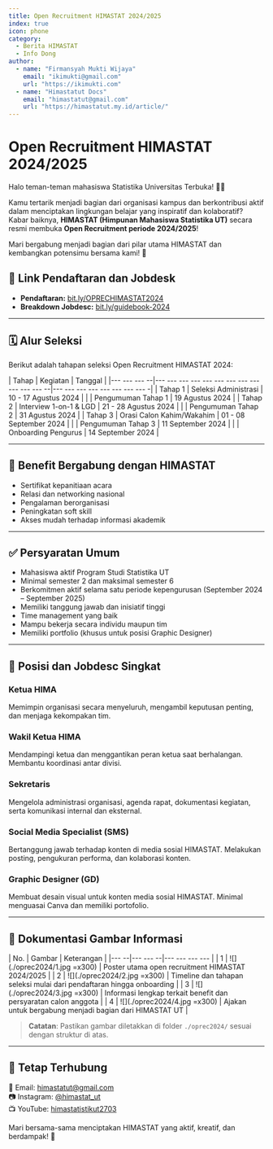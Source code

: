 ```yaml
--- 
title: Open Recruitment HIMASTAT 2024/2025
index: true
icon: phone
category:
  - Berita HIMASTAT
  - Info Dong
author:
  - name: "Firmansyah Mukti Wijaya"
    email: "ikimukti@gmail.com"
    url: "https://ikimukti.com"
  - name: "Himastatut Docs"
    email: "himastatut@gmail.com"
    url: "https://himastatut.my.id/article/"
--- 
```


# Open Recruitment HIMASTAT 2024/2025

Halo teman-teman mahasiswa Statistika Universitas Terbuka! 👋🏼

Kamu tertarik menjadi bagian dari organisasi kampus dan berkontribusi aktif dalam menciptakan lingkungan belajar yang inspiratif dan kolaboratif? Kabar baiknya, **HIMASTAT (Himpunan Mahasiswa Statistika UT)** secara resmi membuka **Open Recruitment periode 2024/2025**!

Mari bergabung menjadi bagian dari pilar utama HIMASTAT dan kembangkan potensimu bersama kami! 🎉

## 📌 Link Pendaftaran dan Jobdesk

- **Pendaftaran:** [bit.ly/OPRECHIMASTAT2024](https://bit.ly/OPRECHIMASTAT2024)
- **Breakdown Jobdesc:** [bit.ly/guidebook-2024](https://bit.ly/guidebook-2024)

--- 

## 🗓️ Alur Seleksi

Berikut adalah tahapan seleksi Open Recruitment HIMASTAT 2024:

| Tahap     | Kegiatan                             | Tanggal                 |
|--- --- --- --|--- --- --- --- --- --- --- --- --- --- --- --- --|--- --- --- --- --- --- --- --- -|
| Tahap 1   | Seleksi Administrasi                 | 10 - 17 Agustus 2024   |
|           | Pengumuman Tahap 1                   | 19 Agustus 2024        |
| Tahap 2   | Interview 1-on-1 & LGD               | 21 - 28 Agustus 2024   |
|           | Pengumuman Tahap 2                   | 31 Agustus 2024        |
| Tahap 3   | Orasi Calon Kahim/Wakahim            | 01 - 08 September 2024 |
|           | Pengumuman Tahap 3                   | 11 September 2024      |
|           | Onboarding Pengurus                  | 14 September 2024      |

--- 

## 🎁 Benefit Bergabung dengan HIMASTAT

- Sertifikat kepanitiaan acara  
- Relasi dan networking nasional  
- Pengalaman berorganisasi  
- Peningkatan soft skill  
- Akses mudah terhadap informasi akademik  

--- 

## ✅ Persyaratan Umum

- Mahasiswa aktif Program Studi Statistika UT  
- Minimal semester 2 dan maksimal semester 6  
- Berkomitmen aktif selama satu periode kepengurusan (September 2024 – September 2025)  
- Memiliki tanggung jawab dan inisiatif tinggi  
- Time management yang baik  
- Mampu bekerja secara individu maupun tim  
- Memiliki portfolio (khusus untuk posisi Graphic Designer)  

--- 

## 🧩 Posisi dan Jobdesc Singkat

### Ketua HIMA  
Memimpin organisasi secara menyeluruh, mengambil keputusan penting, dan menjaga kekompakan tim.

### Wakil Ketua HIMA  
Mendampingi ketua dan menggantikan peran ketua saat berhalangan. Membantu koordinasi antar divisi.

### Sekretaris  
Mengelola administrasi organisasi, agenda rapat, dokumentasi kegiatan, serta komunikasi internal dan eksternal.

### Social Media Specialist (SMS)  
Bertanggung jawab terhadap konten di media sosial HIMASTAT. Melakukan posting, pengukuran performa, dan kolaborasi konten.

### Graphic Designer (GD)  
Membuat desain visual untuk konten media sosial HIMASTAT. Minimal menguasai Canva dan memiliki portofolio.

--- 

## 📸 Dokumentasi Gambar Informasi

| No. | Gambar | Keterangan |
|--- --|--- --- --|--- --- --- --- |
| 1 | ![](./oprec2024/1.jpg =x300) | Poster utama open recruitment HIMASTAT 2024/2025 |
| 2 | ![](./oprec2024/2.jpg =x300) | Timeline dan tahapan seleksi mulai dari pendaftaran hingga onboarding |
| 3 | ![](./oprec2024/3.jpg =x300) | Informasi lengkap terkait benefit dan persyaratan calon anggota |
| 4 | ![](./oprec2024/4.jpg =x300) | Ajakan untuk bergabung menjadi bagian dari HIMASTAT UT |

> **Catatan**: Pastikan gambar diletakkan di folder `./oprec2024/` sesuai dengan struktur di atas.

--- 

## 🔗 Tetap Terhubung

📧 Email: himastatut@gmail.com  
📷 Instagram: [@himastat_ut](https://instagram.com/himastat_ut)  
📺 YouTube: [himastatistikut2703](https://youtube.com/@himastatistikut2703)

Mari bersama-sama menciptakan HIMASTAT yang aktif, kreatif, dan berdampak! 💙


<GitContributors />
<GitChangelog />
